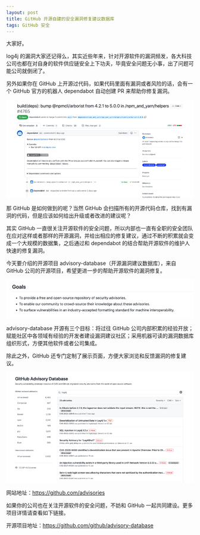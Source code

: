 ```yaml
---
layout: post
title: GitHub 开源自建的安全漏洞修复建议数据库
tags: GitHub 安全
---
```


大家好。

log4j 的漏洞大家还记得么，其实近些年来，针对开源软件的漏洞频发，各大科技公司也都在对自身的软件供应链安全上下功夫，毕竟安全问题无小事，出了问题可能公司就倒闭了。

另外如果你在 GitHub 上开源过代码，如果代码里面有漏洞或者风险的话，会有一个 GitHub 官方的机器人 dependabot 自动创建 PR 来帮助你修复漏洞。

![image-20220227205003364](https://raw.githubusercontent.com/ZhuPeng/pic/master/images/compress_image-20220227205003364.png)

那 GitHub 是如何做到的呢？当然 GitHub 会扫描所有的开源代码仓库，找到有漏洞的代码，但是应该如何给出升级或者改进的建议呢？

其实 GitHub 一直很关注开源软件的安全问题，所以内部也一直有全职的安全团队在应对这样或者那样的开源漏洞，并给出相应的修复建议，通过不断的积累就会变成一个大规模的数据集，之后通过和 dependabot 的结合帮助开源软件的维护人快速的修复漏洞。

今天要介绍的开源项目 advisory-database（开源漏洞建议数据库），来自 GitHub 公司的开源项目，希望更进一步的帮助开源软件的漏洞修复。

![image-20220227205333758](https://raw.githubusercontent.com/ZhuPeng/pic/master/images/compress_image-20220227205333758.png)

advisory-database 开源有三个目标：将过往 GitHub 公司内部积累的经验开放；赋能社区中各领域有经验的开发者建设漏洞建议社区；采用机器可读的漏洞数据库组织形式，方便其他软件或者公司集成。

除此之外，GitHub 还专门定制了展示页面，方便大家浏览和反馈漏洞的修复建议。

![image-20220227205807903](https://raw.githubusercontent.com/ZhuPeng/pic/master/images/compress_image-20220227205807903.png)

网站地址：https://github.com/advisories

如果你的公司也在关注开源软件的安全问题，不妨和 GitHub 一起共同建设。更多项目详情请查看如下链接。

开源项目地址：https://github.com/github/advisory-database
